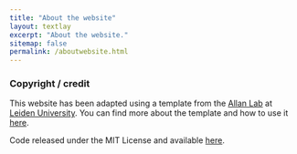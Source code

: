 ```yaml
---
title: "About the website"
layout: textlay
excerpt: "About the website."
sitemap: false
permalink: /aboutwebsite.html
---
```


### Copyright / credit

This website has been adapted using a template from the [Allan Lab](http://allanlab.org) at [Leiden University](https://www.universiteitleiden.nl/en). You can find more about the template and how to use it [here](http://www.allanlab.org/aboutwebsite.html).

Code released under the MIT License and available [here](https://github.com/mmguar/rothemundlab). 



